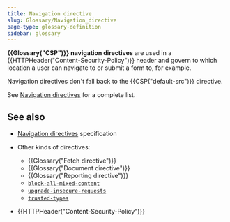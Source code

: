 ```yaml
---
title: Navigation directive
slug: Glossary/Navigation_directive
page-type: glossary-definition
sidebar: glossary
---
```


**{{Glossary("CSP")}} navigation directives** are used in a {{HTTPHeader("Content-Security-Policy")}} header and govern to which location a user can navigate to or submit a form to, for example.

Navigation directives don't fall back to the {{CSP("default-src")}} directive.

See [Navigation directives](/en-US/docs/Web/HTTP/Reference/Headers/Content-Security-Policy#navigation_directives) for a complete list.

## See also

- [Navigation directives](https://w3c.github.io/webappsec-csp/#directives-navigation) specification
- Other kinds of directives:
  - {{Glossary("Fetch directive")}}
  - {{Glossary("Document directive")}}
  - {{Glossary("Reporting directive")}}
  - [`block-all-mixed-content`](/en-US/docs/Web/HTTP/Reference/Headers/Content-Security-Policy/block-all-mixed-content)
  - [`upgrade-insecure-requests`](/en-US/docs/Web/HTTP/Reference/Headers/Content-Security-Policy/upgrade-insecure-requests)
  - [`trusted-types`](/en-US/docs/Web/HTTP/Reference/Headers/Content-Security-Policy/trusted-types)

- {{HTTPHeader("Content-Security-Policy")}}
